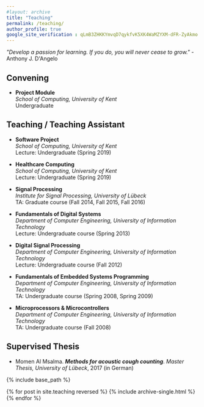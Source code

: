 ```yaml
---
#layout: archive
title: "Teaching"
permalink: /teaching/
author_profile: true
google_site_verification : qLmB3ZHKKYmvqD7qykfvK5XK4WaMZYXM-dFR-ZyAkmo
---
```


_"Develop a passion for learning. If you do, you will never cease to grow."_ - Anthony J. D'Angelo

Convening
------
* **Project Module**<br/>*School of Computing, University of Kent*<br/>
Undergraduate

Teaching / Teaching Assistant
------
* **Software Project**<br/>*School of Computing, University of Kent*<br/>Lecture: Undergraduate (Spring 2019)

* **Healthcare Computing**<br/>*School of Computing, University of Kent*<br/>Lecture: Undergraduate (Spring 2019)

* **Signal Processing**<br/>*Institute for Signal Processing, University of Lübeck*<br/>TA: Graduate course (Fall 2014, Fall 2015, Fall 2016)

* **Fundamentals of Digital Systems**<br/>*Department of Computer Engineering, University of Information Technology*<br/>Lecture: Undergraduate course (Spring 2013)

* **Digital Signal Processing**<br/>*Department of Computer Engineering, University of Information Technology*<br/>Lecture: Undergraduate course (Fall 2012)

* **Fundamentals of Embedded Systems Programming**<br/>*Department of Computer Engineering, University of Information Technology*<br/>TA: Undergraduate course (Spring 2008, Spring 2009)

* **Microprocessors & Microcontrollers**<br/>*Department of Computer Engineering, University of Information Technology*<br/>TA: Undergraduate course (Fall 2008)

Supervised Thesis
------
* Momen Al Msalma. ___Methods for acoustic cough counting___. *Master Thesis, University of Lübeck*, 2017 (in German)

{% include base_path %}

{% for post in site.teaching reversed %}
  {% include archive-single.html %}
{% endfor %}
